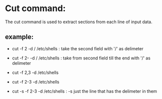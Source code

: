 # Cut command:
  
  The cut command is used to extract sections from each line of input data.

  ## example: 
   
   - cut -f 2 -d / /etc/shells  : take the second field with '/' as delimeter

   - cut -f 2- -d / /etc/shells  : take from second field till the end with '/' as delimeter

   - cut -f 2,3 -d /etc/shells 
   
   - cut -f 2-3 -d /etc/shells

   - cut -s -f 2-3 -d /etc/shells : -s just the line that has the delimeter in them 

   


